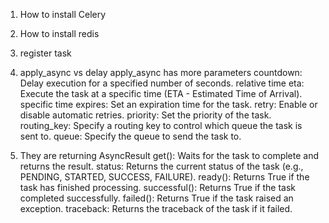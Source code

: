 1. How to install Celery
2. How to install redis
3. register task
4. apply_async vs delay
apply_async has more parameters
countdown: Delay execution for a specified number of seconds. relative time
eta: Execute the task at a specific time (ETA - Estimated Time of Arrival). specific time
expires: Set an expiration time for the task.
retry: Enable or disable automatic retries.
priority: Set the priority of the task.
routing_key: Specify a routing key to control which queue the task is sent to.
queue: Specify the queue to send the task to.

5. They are returning AsyncResult
get(): Waits for the task to complete and returns the result.
status: Returns the current status of the task (e.g., PENDING, STARTED, SUCCESS, FAILURE).
ready(): Returns True if the task has finished processing.
successful(): Returns True if the task completed successfully.
failed(): Returns True if the task raised an exception.
traceback: Returns the traceback of the task if it failed.


